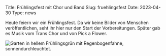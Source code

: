 Title: Frühlingsfest mit Chor und Band
Slug: fruehlingsfest
Date: 2023-04-30
Type: news

Heute feiern wir ein Frühlingsfest. Da wir keine Bilder von Menschen veröffentlichen, seht ihr hier nur den Start der Vorbereitungen. Später gab es Musik vom Trans Chor und von Pick a Flower.

<img src="/images/23_apr1.png" alt="Garten in hellem Frühlingsgrün mit Regenbogenfahne, sonnendurchleuchtet."/>
